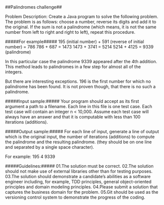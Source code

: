 ##Palindromes challenge##

Problem Description: Create a Java program to solve the following problem.
The problem is as follows: choose a number, reverse its digits and add it to the original. 
If the sum is not a palindrome (which means, it is not the same number from left to right and right to left), repeat this procedure.

#####For example#####
195 (initial number) + 591 (reverse of initial number) = 786
786 + 687 = 1473
1473 + 3741 = 5214
5214 + 4125 = 9339 (palindrome)

In this particular case the palindrome 9339 appeared after the 4th addition. 
This method leads to palindromes in a few step for almost all of the integers. 

But there are interesting exceptions. 196 is the first number for which no palindrome has been found. 
It is not proven though, that there is no such a palindrome.

#####Input sample:#####
Your program should accept as its first argument a path to a filename. 
Each line in this file is one test case. 
Each test case will contain an integer n < 10,000. 
Assume each test case will always have an answer and that it is computable with less than 100 iterations (additions).

#####Output sample:#####
For each line of input, generate a line of output which is the original input, 
the number of iterations (additions) to compute the palindrome and the resulting palindrome. 
(they should be on one line and separated by a single space character).

For example:
195 4 9339

#####Guidelines:#####
01.The solution must be correct.
02.The solution should not make use of external libraries other than for testing purposes.
03.The solution should demonstrate a candidate’s abilities as a software engineer including, for example, TDD principles, general object-oriented principles and domain modeling principles.
04.Please submit a solution that captures the business domain for the problem.
05.Git should be used as the versioning control system to demonstrate the progress of the coding.
